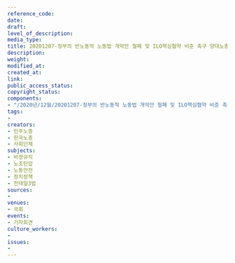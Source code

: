 ```yaml
---
reference_code: 
date: 
draft: 
level_of_description: 
media_type: 
title: 20201207-정부의 반노동적 노동법 개악안 철폐 및 ILO핵심협약 비준 촉구 양대노총 공동 기자회견
description: 
weight: 
modified_at: 
created_at: 
link: 
public_access_status: 
copyright_status: 
components:
- "/2020년/12월/20201207-정부의 반노동적 노동법 개악안 철폐 및 ILO핵심협약 비준 촉구 양대노총 공동 기자회견/1280_5D43996.jpg"
tags:
- 
creators:
- 민주노총
- 한국노총
- 사회단체
subjects:
- 비정규직
- 노조탄압
- 노동안전
- 정치정책
- 전태일3법
sources:
- 
venues:
- 국회
events:
- 기자회견
culture_workers:
- 
issues:
- 
---
```

